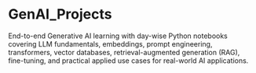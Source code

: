 # GenAI_Projects
End-to-end Generative AI learning with day-wise Python notebooks covering LLM fundamentals, embeddings, prompt engineering, transformers, vector databases, retrieval-augmented generation (RAG), fine-tuning, and practical applied use cases for real-world AI applications.
